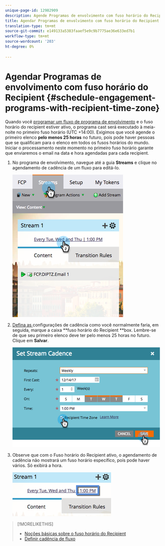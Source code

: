 ```yaml
---
unique-page-id: 12982909
description: Agende Programas de envolvimento com fuso horário do Recipient - Documentos do Marketing - Documentação do produto
title: Agendar Programas de envolvimento com fuso horário do Recipient
translation-type: tm+mt
source-git-commit: e149133a5383faaef5e9c9b7775ae36e633ed7b1
workflow-type: tm+mt
source-wordcount: '203'
ht-degree: 0%

---
```



# Agendar Programas de envolvimento com fuso horário do Recipient {#schedule-engagement-programs-with-recipient-time-zone}

Quando você [programar um fluxo de programa de envolvimento](https://docs.marketo.com/display/DOCS/Schedule+Engagement+Programs+for+Recipient+Time+Zones) e o fuso horário do recipient estiver ativo, o programa cast será executado à meia-noite no primeiro fuso horário (UTC +14:00). Exigimos que você agende o primeiro elenco **pelo menos 25 horas** no futuro, pois pode haver pessoas que se qualificam para o elenco em todos os fusos horários do mundo. Iniciar o processamento neste momento no primeiro fuso horário garante que enviaremos o email na data e hora agendadas para cada recipient.

1. No programa de envolvimento, navegue até a guia **Streams** e clique no agendamento de cadência de um fluxo para editá-lo.

   ![](assets/image2017-12-5-13-3a36-3a21.png)

1. [Defina as ](../../../../../product-docs/email-marketing/drip-nurturing/engagement-program-streams/set-stream-cadence.md) configurações de cadência como você normalmente faria, em seguida, marque a caixa **fuso horário do Recipient **box. Lembre-se de que seu primeiro elenco deve ter pelo menos 25 horas no futuro. Clique em **Salvar**.

   ![](assets/image2017-12-5-13-3a50-3a32.png)

1. Observe que com o Fuso horário do Recipient ativo, o agendamento de cadência não mostrará um fuso horário específico, pois pode haver vários. Só exibirá a hora.

   ![](assets/image2017-12-5-13-3a56-3a21.png)

>[!MORELIKETHIS]
>
>* [Noções básicas sobre o fuso horário do Recipient](../../../../../product-docs/email-marketing/email-programs/email-program-actions/scheduling-with-recipient-time-zone/understanding-recipient-time-zone.md)
>* [Definir cadência de fluxo](../../../../../product-docs/email-marketing/drip-nurturing/engagement-program-streams/set-stream-cadence.md)

>



